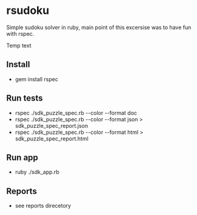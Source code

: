 rsudoku
=======

Simple sudoku solver in ruby, main point of this excersise was to have fun with rspec.

Temp text

Install
-------
* gem install rspec

Run tests 
-----------

* rspec ./sdk_puzzle_spec.rb  --color --format doc 
* rspec ./sdk_puzzle_spec.rb  --color --format json > sdk_puzzle_spec_report.json 
* rspec ./sdk_puzzle_spec.rb  --color --format html > sdk_puzzle_spec_report.html

Run app
--------
* ruby ./sdk_app.rb

Reports
-------
* see reports direcetory
